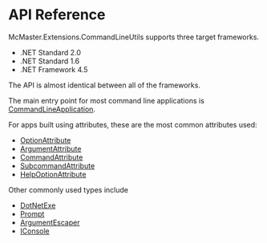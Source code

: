 API Reference
=============

McMaster.Extensions.CommandLineUtils supports three target frameworks.

 - .NET Standard 2.0
 - .NET Standard 1.6
 - .NET Framework 4.5

The API is almost identical between all of the frameworks.

The main entry point for most command line applications is [CommandLineApplication](xref:McMaster.Extensions.CommandLineUtils.CommandLineApplication).

For apps built using attributes, these are the most common attributes used:

 - [OptionAttribute](xref:McMaster.Extensions.CommandLineUtils.OptionAttribute)
 - [ArgumentAttribute](xref:McMaster.Extensions.CommandLineUtils.ArgumentAttribute)
 - [CommandAttribute](xref:McMaster.Extensions.CommandLineUtils.CommandAttribute)
 - [SubcommandAttribute](xref:McMaster.Extensions.CommandLineUtils.SubcommandAttribute)
 - [HelpOptionAttribute](xref:McMaster.Extensions.CommandLineUtils.HelpOptionAttribute)

Other commonly used types include

 - [DotNetExe](xref:McMaster.Extensions.CommandLineUtils.DotNetExe)
 - [Prompt](xref:McMaster.Extensions.CommandLineUtils.Prompt)
 - [ArgumentEscaper](xref:McMaster.Extensions.CommandLineUtils.ArgumentEscaper)
 - [IConsole](xref:McMaster.Extensions.CommandLineUtils.IConsole)